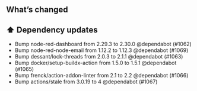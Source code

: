 ## What’s changed

## ⬆️ Dependency updates

- Bump node-red-dashboard from 2.29.3 to 2.30.0 @dependabot (#1062)
- Bump node-red-node-email from 1.12.2 to 1.12.3 @dependabot (#1069)
- Bump dessant/lock-threads from 2.0.3 to 2.1.1 @dependabot (#1063)
- Bump docker/setup-buildx-action from 1.5.0 to 1.5.1 @dependabot (#1065)
- Bump frenck/action-addon-linter from 2.1 to 2.2 @dependabot (#1066)
- Bump actions/stale from 3.0.19 to 4 @dependabot (#1067)
